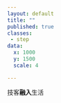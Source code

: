```yaml
---
layout: default
title: ""
published: true
classes:
 - step
data:
  x: 1000
  y: 1500
  scale: 4

---
```


技客**融入**生活

